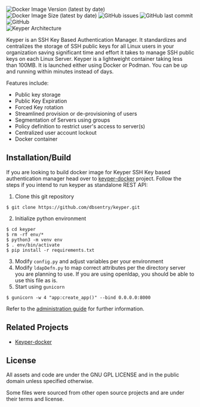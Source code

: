 ![Docker Image Version (latest by date)](https://img.shields.io/docker/v/dbsentry/keyper)
![Docker Image Size (latest by date)](https://img.shields.io/docker/image-size/dbsentry/keyper)
![GitHub issues](https://img.shields.io/github/issues/dbsentry/keyper)
![GitHub last commit](https://img.shields.io/github/last-commit/dbsentry/keyper)
![GitHub](https://img.shields.io/github/license/dbsentry/keyper)  
![Keyper Architecture](https://keyper.dbsentry.com/media/keyper.png)  

Keyper is an SSH Key Based Authentication Manager. It standardizes and centralizes the storage of SSH public keys for all Linux users in your organization saving significant time and effort it takes to manage SSH public keys on each Linux Server. Keyper is a lightweight container taking less than 100MB. It is launched either using Docker or Podman. You can be up and running within minutes instead of days.

Features include:
- Public key storage
- Public Key Expiration
- Forced Key rotation
- Streamlined provision or de-provisioning of users
- Segmentation of Servers using groups
- Policy definition to restrict user's access to server(s)
- Centralized user account lockout
- Docker container

## Installation/Build
If you are looking to build docker image for Keyper SSH Key based authentication manager head over to [keyper-docker](https://github.com/dbsentry/keyper-docker) project.
Follow the steps if you intend to run keyper as standalone REST API:
1. Clone this git repository
```console
$ git clone https://github.com/dbsentry/keyper.git
```
2. Initialize python environment
```console
$ cd keyper
$ rm -rf env/*
$ python3 -m venv env
$ . env/bin/activate
$ pip install -r requirements.txt
```
3. Modify ```config.py``` and adjust variables per your environment
4. Modify ```ldapDefn.py``` to map correct attributes per the directory server you are planning to use. If you are using openldap, you should be able to use this file as is. 
5. Start using ```gunicorn```
```console
$ gunicorn -w 4 "app:create_app()" --bind 0.0.0.0:8000
```
Refer to the [administration guide](https://keyper.dbsentry.com/docs/) for further information.

## Related Projects
- [Keyper-docker](https://github.com/dbsentry/keyper-docker)

## License
All assets and code are under the GNU GPL LICENSE and in the public domain unless specified otherwise.

Some files were sourced from other open source projects and are under their terms and license.
